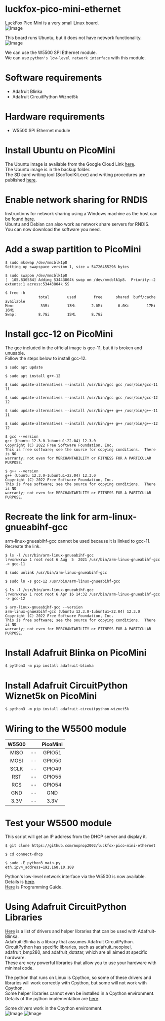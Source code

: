 # luckfox-pico-mini-ethernet
LuckFox Pico Mini is a very small Linux board.   
![Image](https://github.com/user-attachments/assets/99665cda-ba36-4de3-a1a9-d8cf117ef590)

This board runs Ubuntu, but it does not have network functionality.   
![Image](https://github.com/user-attachments/assets/7938e371-6be8-4acd-82b5-e38e85d1f44c)

We can use the W5500 SPI Ethernet module.   
We can use `python's low-level network interface` with this module.   

# Software requirements   
- Adafruit Blinka   
- Adafruit CircuitPython Wiznet5k   

# Hardware requirements   
- W5500 SPI Ethernet module   

# Install Ubuntu on PicoMini   
The Ubuntu image is available from the Google Cloud Link [here](https://wiki.luckfox.com/Luckfox-Pico/Luckfox-Pico-RV1103/Luckfox-Pico-prepare).    
The Ubuntu image is in the backup folder.   
The SD card writing tool (SocToolKit.exe) and writing procedures are published [here](https://wiki.luckfox.com/Luckfox-Pico/Luckfox-Pico-SD-Card-burn-image/).   

# Enable network sharing for RNDIS   
Instructions for network sharing using a Windows machine as the host can be found [here](https://wiki.luckfox.com/Luckfox-Pico/Luckfox-Pico-RV1106/Luckfox-Pico-Ultra-W/Luckfox-Pico-quick-start/Network-Sharing/ubuntu).   
Ubuntu and Debian can also work as network share servers for RNDIS.   
You can now download the software you need.   

# Add a swap partition to PicoMini
```
$ sudo mkswap /dev/mmcblk1p8
Setting up swapspace version 1, size = 54726455296 bytes

$ sudo swapon /dev/mmcblk1p8
[  105.830584] Adding 53443804k swap on /dev/mmcblk1p8.  Priority:-2 extents:1 across:53443804k SS

$ free -h
               total        used        free      shared  buff/cache   available
Mem:            33Mi        13Mi       2.0Mi       0.0Ki        17Mi        16Mi
Swap:          8.7Gi        15Mi       8.7Gi
```


# Install gcc-12 on PicoMini   
The gcc included in the official image is gcc-11, but it is broken and unusable.   
Follow the steps below to install gcc-12.   
```
$ sudo apt update

$ sudo apt install g++-12

$ sudo update-alternatives --install /usr/bin/gcc gcc /usr/bin/gcc-11 11

$ sudo update-alternatives --install /usr/bin/gcc gcc /usr/bin/gcc-12 12

$ sudo update-alternatives --install /usr/bin/g++ g++ /usr/bin/g++-11 11

$ sudo update-alternatives --install /usr/bin/g++ g++ /usr/bin/g++-12 12

$ gcc --version
gcc (Ubuntu 12.3.0-1ubuntu1~22.04) 12.3.0
Copyright (C) 2022 Free Software Foundation, Inc.
This is free software; see the source for copying conditions.  There is NO
warranty; not even for MERCHANTABILITY or FITNESS FOR A PARTICULAR PURPOSE.

$ g++ --version
g++ (Ubuntu 12.3.0-1ubuntu1~22.04) 12.3.0
Copyright (C) 2022 Free Software Foundation, Inc.
This is free software; see the source for copying conditions.  There is NO
warranty; not even for MERCHANTABILITY or FITNESS FOR A PARTICULAR PURPOSE.
```

# Recreate the link for arm-linux-gnueabihf-gcc   
arm-linux-gnueabihf-gcc cannot be used because it is linked to gcc-11.   
Recreate the link.   
```
$ ls -l /usr/bin/arm-linux-gnueabihf-gcc
lrwxrwxrwx 1 root root 6 Aug  5  2021 /usr/bin/arm-linux-gnueabihf-gcc -> gcc-11

$ sudo unlink /usr/bin/arm-linux-gnueabihf-gcc

$ sudo ln -s gcc-12 /usr/bin/arm-linux-gnueabihf-gcc

$ ls -l /usr/bin/arm-linux-gnueabihf-gcc
lrwxrwxrwx 1 root root 6 Apr 16 14:32 /usr/bin/arm-linux-gnueabihf-gcc -> gcc-12

$ arm-linux-gnueabihf-gcc --version
arm-linux-gnueabihf-gcc (Ubuntu 12.3.0-1ubuntu1~22.04) 12.3.0
Copyright (C) 2022 Free Software Foundation, Inc.
This is free software; see the source for copying conditions.  There is NO
warranty; not even for MERCHANTABILITY or FITNESS FOR A PARTICULAR PURPOSE.
```

# Install Adafruit Blinka on PicoMini
```
$ python3 -m pip install adafruit-blinka
```

# Install Adafruit CircuitPython Wiznet5k on PicoMini
```
$ python3 -m pip install adafruit-circuitpython-wiznet5k
```

# Wiring to the W5500 module
|W5500||PicoMini|
|:-:|:-:|:-:|
|MISO|--|GPIO51|
|MOSI|--|GPIO50|
|SCLK|--|GPIO49|
|RST|--|GPIO55|
|RCS|--|GPIO54|
|GND|--|GND|
|3.3V|--|3.3V|


# Test your W5500 module
This script will get an IP address from the DHCP server and display it.   
```
$ git clone https://github.com/nopnop2002/luckfox-pico-mini-ethernet

$ cd connect-dhcp

$ sudo -E python3 main.py
eth.ipv4_address=192.168.10.108
```

Python's low-level network interface via the W5500 is now available.   
Details is [here](https://docs.python.org/3.13/library/socket.html).   
[Here](https://realpython.com/python-sockets/) is Programming Guide.   

# Using Adafruit CircuitPython Libraries
[Here](https://learn.adafruit.com/circuitpython-essentials/circuitpython-libraries) is a list of drivers and helper libraries that can be used with Adafruit-Blinka.   
Adafruit-Blinka is a library that assumes Adafruit CircuitPython.   
CircuitPython has specific libraries, such as adafruit_neopixel, adafruit_bmp280, and adafruit_dotstar, which are all aimed at specific hardware.   
These are very powerful libraries that allow you to use your hardware with minimal code.   

The python that runs on Linux is Cpython, so some of these drivers and libraries will work correctly with Cpython, but some will not work with Cpython.   
Some helper libraries cannot even be installed in a Cpython environment.   
Details of the python implementation are [here](https://picockpit.com/raspberry-pi/whats-the-difference-between-micropython-circuitpython-cpython-anyway/).   

Some drivers work in the Cpython environment.   
![Image](https://github.com/user-attachments/assets/a4977714-540c-42fe-8982-65bbaef524f2)
![Image](https://github.com/user-attachments/assets/7103e491-c949-4b9b-8bf4-5d41f15945a5)
